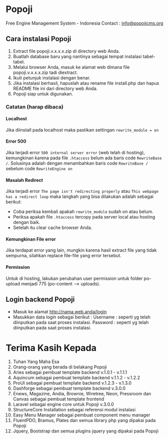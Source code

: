 # Popoji
Free Engine Management System - Indonesia
Contact : info@popojicms.org

## Cara instalasi Popoji

1. Extract file popoji.v.x.x.x.zip di directory web Anda.
2. Buatlah database baru yang nantinya sebagai tempat instalasi tabel-tabel.
3. Melalui browser Anda, masuk ke alamat web dimana file popoji.v.x.x.x.zip tadi diextract.
4. Ikuti petunjuk instalasi dengan benar.
5. Jika instalasi berhasil, hapuslah atau rename file install.php dan hapus README file ini dari directory web Anda.
6. Popoji siap untuk digunakan.

### Catatan (harap dibaca)

#### Localhost
Jika diinstall pada localhost maka pastikan settingan ``rewrite_module = on``

#### Error 500
Jika terjadi error ``500 internal server error`` (web telah di hosting), kemungkinan karena pada file ``.htaccess`` belum ada baris code ``RewriteBase /``. Solusinya adalah dengan menambahkan baris code ``RewriteBase /`` sebelum code ``RewriteEngine on``

#### Masalah Redirect
Jika terjadi error ``The page isn't redirecting properly`` atau ``This webpage has a redirect loop`` maka langkah yang bisa dilakukan adalah sebagai berikut:
* Coba periksa kembali apakah ``rewrite_module`` sudah on atau belum.
* Periksa apakah file ``.htaccess`` tercopy pada server local atau hosting dengan baik.
* Setelah itu clear cache browser Anda.

#### Kemungkinan File error
Jika terdapat error yang lain, mungkin karena hasil extract file yang tidak sempurna, silahkan replace file-file yang error tersebut.

#### Permission
Untuk di hosting, lakukan perubahan user permission untuk folder po-upload menjadi 775 (po-content --> uploads).

## Login backend Popoji
* Masuk ke alamat http://nama.web.anda/login
* Masukkan data login sebagai berikut :
    Username : seperti yg telah diinputkan pada saat proses instalasi.
    Password : seperti yg telah diinputkan pada saat proses instalasi.


# Terima Kasih Kepada
1. Tuhan Yang Maha Esa
2. Orang-orang yang berada di belakang Popoji
3. Aries sebagai pembuat template backend v.1.0.1 - v.1.1.1
4. Aquincum sebagai pembuat template backend v.1.1.2 - v.1.2.2
5. ProUI sebagai pembuat template backend v.1.2.3 - v.1.3.0
6. Dashforge sebagai pembuat template backend v.3.0.0
7. Enews, Magazine, Andia, Brownie, Wiretree, Neon, Pressroom dan Canvas sebagai pembuat template frontend
8. Laravel sebagai engine core untuk Popoji v.3.0.0
9. StructureCore Installation sebagai referensi modul instalasi
10. Easy Menu Manager sebagai pembuat component menu manager
11. FluentPDO, Bramus, Plates dan semua library php yang dipakai pada Popoji
12. Jquery, Bootstrap dan semua plugins jquery yang dipakai pada Popoji